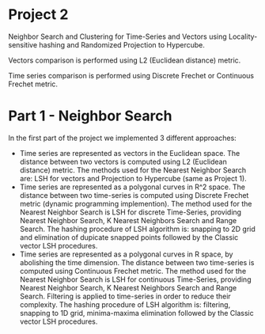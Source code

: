 # Project 2

Neighbor Search and Clustering for Time-Series and Vectors using Locality-sensitive hashing and Randomized Projection to Hypercube.

Vectors comparison is performed using L2 (Euclidean distance) metric.

Time series comparison is performed using Discrete Frechet or Continuous Frechet metric.

# Part 1 - Neighbor Search
In the first part of the project we implemented 3 different approaches:
  - Time series are represented as vectors in the Euclidean space. The distance between two vectors is computed using L2 (Euclidean distance) metric. The methods used for the Nearest Neighbor Search are: LSH for vectors and Projection to Hypercube (same as Project 1).
  - Time series are represented as a polygonal curves in R^2 space. The distance between two time-series is computed using Discrete Frechet metric (dynamic programming implemention). The method used for the Nearest Neighbor Search is LSH for discrete Time-Series, providing Nearest Neighbor Search, K Nearest Neighbors Search and Range Search. The hashing procedure of LSH algorithm is: snapping to 2D grid and elimination of dupicate snapped points followed by the Classic vector LSH procedures.
  - Time series are represented as a polygonal curves in R space, by abolishing the time dimension. The distance between two time-series is computed using Continuous Frechet metric. The method used for the Nearest Neighbor Search is LSH for continuous Time-Series, providing Nearest Neighbor Search, K Nearest Neighbors Search and Range Search. Filtering is applied to time-series in order to reduce their complexity. The hashing procedure of LSH algorithm is: filtering, snapping to 1D grid, minima-maxima elimination followed by the Classic vector LSH procedures. 

